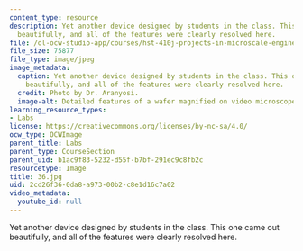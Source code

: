 ```yaml
---
content_type: resource
description: Yet another device designed by students in the class. This one came out
  beautifully, and all of the features were clearly resolved here.
file: /ol-ocw-studio-app/courses/hst-410j-projects-in-microscale-engineering-for-the-life-sciences-spring-2007/2cd26f360da8a97300b2c8e1d16c7a02_36.jpg
file_size: 75877
file_type: image/jpeg
image_metadata:
  caption: Yet another device designed by students in the class. This one came out
    beautifully, and all of the features were clearly resolved here.
  credit: Photo by Dr. Aranyosi.
  image-alt: Detailed features of a wafer magnified on video microscope screen.
learning_resource_types:
- Labs
license: https://creativecommons.org/licenses/by-nc-sa/4.0/
ocw_type: OCWImage
parent_title: Labs
parent_type: CourseSection
parent_uid: b1ac9f83-5232-d55f-b7bf-291ec9c8fb2c
resourcetype: Image
title: 36.jpg
uid: 2cd26f36-0da8-a973-00b2-c8e1d16c7a02
video_metadata:
  youtube_id: null
---
```

Yet another device designed by students in the class. This one came out beautifully, and all of the features were clearly resolved here.